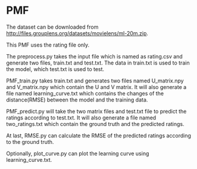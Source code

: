 # PMF
The dataset can be downloaded from http://files.grouplens.org/datasets/movielens/ml-20m.zip.

This PMF uses the rating file only.

The preprocess.py takes the input file which is named as rating.csv and generate two files, train.txt and test.txt.
The data in train.txt is used to train the model, which test.txt is used to test.

PMF_train.py takes train.txt and generates two files named U_matrix.npy and V_matrix.npy which contain the U and V matrix.
It will also generate a file named learning_curve.txt which contains the changes of the distance(RMSE) between the model
and the training data.

PMF_predict.py will take the two matrix files and test.txt file to predict the ratings according to test.txt.
It will also generate a file named two_ratings.txt which contain the ground truth and the predicted ratings.

At last, RMSE.py can calculate the RMSE of the predicted ratings according to the ground truth.

Optionally, plot_curve.py can plot the learning curve using learning_curve.txt.
